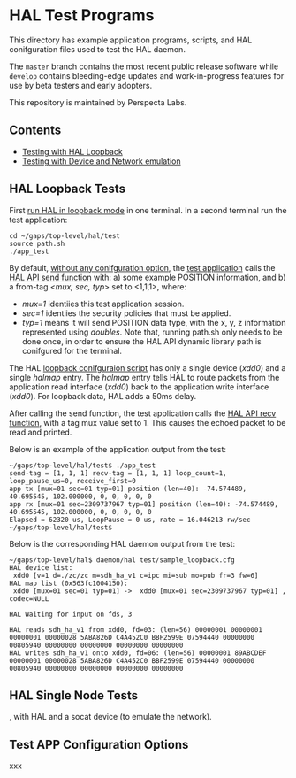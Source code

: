 # HAL Test Programs
This directory has example application programs, scripts, and HAL conifguration files used to test the HAL daemon. 

The `master` branch contains the most recent public release software while `develop` contains bleeding-edge updates and work-in-progress features for use by beta testers and early adopters.

This repository is maintained by Perspecta Labs.

## Contents

- [Testing with HAL Loopback](#HAL-Loopback-Tests)
- [Testing with Device and Network emulation](#HAL-Single-Node-Tests)


## HAL Loopback Tests

First [run HAL in loopback mode](../README.md#hal-loopback-mode) in one terminal. In a second terminal run the test application:

```
cd ~/gaps/top-level/hal/test
source path.sh 
./app_test
```
By default, [without any conifguration option](#test-app-configuration-options), the [test application](./app_test.c) calls the [HAL API send function](../api/) with: a) some example POSITION information, and b) a from-tag <*mux, sec, typ*> set to <1,1,1>, where:
- *mux=1* identiies this test application session.
- *sec=1* identiies the security policies that must be applied.
- *typ=1* means it will send POSITION data type, with the x, y, z information represented using *doubles*.
Note that, running path.sh only needs to be done once, in order to ensure the HAL API dynamic library path is conifgured for the terminal.

The HAL [loopback conifguraion script](sample_loopback.cfg) has only a single device (*xdd0*) and a single *halmap* entry. The *halmap* entry tells HAL to route packets from the application read interface (*xdd0*) back to the application write interface (*xdd0*). For loopback data, HAL adds a 50ms delay.

After calling the send function, the test application calls the [HAL API recv function](../api/), with a tag mux value set to 1. This causes the echoed packet to be read and printed.

Below is an example of the application output from the test:

```
~/gaps/top-level/hal/test$ ./app_test 
send-tag = [1, 1, 1] recv-tag = [1, 1, 1] loop_count=1, loop_pause_us=0, receive_first=0
app tx [mux=01 sec=01 typ=01] position (len=40): -74.574489, 40.695545, 102.000000, 0, 0, 0, 0, 0
app rx [mux=01 sec=2309737967 typ=01] position (len=40): -74.574489, 40.695545, 102.000000, 0, 0, 0, 0, 0
Elapsed = 62320 us, LoopPause = 0 us, rate = 16.046213 rw/sec
~/gaps/top-level/hal/test$
```

Below is the corresponding HAL daemon output from the test:

```
~/gaps/top-level/hal$ daemon/hal test/sample_loopback.cfg 
HAL device list:
 xdd0 [v=1 d=./zc/zc m=sdh_ha_v1 c=ipc mi=sub mo=pub fr=3 fw=6]
HAL map list (0x563fc1004150):
 xdd0 [mux=01 sec=01 typ=01] ->  xdd0 [mux=01 sec=2309737967 typ=01] , codec=NULL

HAL Waiting for input on fds, 3

HAL reads sdh_ha_v1 from xdd0, fd=03: (len=56) 00000001 00000001 00000001 00000028 5ABA826D C4A452C0 BBF2599E 07594440 00000000 00805940 00000000 00000000 00000000 00000000
HAL writes sdh_ha_v1 onto xdd0, fd=06: (len=56) 00000001 89ABCDEF 00000001 00000028 5ABA826D C4A452C0 BBF2599E 07594440 00000000 00805940 00000000 00000000 00000000 00000000
```

## HAL Single Node Tests

, with HAL and a socat device
(to emulate the network).



## Test APP Configuration Options
xxx


